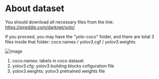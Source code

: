 # About dataset

You should download all necessary files from the link: https://pjreddie.com/darknet/yolo/

If you proceed, you may have the "yolo-coco" folder, and there are total 3 files inside that folder: coco.names / yolov3.cgf / yolov3.weights.

![image](https://user-images.githubusercontent.com/82307352/159224594-697ba82a-cc39-4d4b-82a5-f35b33abec6f.png)

1. coco.names: labels in coco dataset 
2. yolov3.cfg: yolov3 building blocks cofiguration file
3. yolov3.weights: yolov3 pretrained weights file
